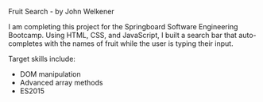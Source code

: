Fruit Search - by John Welkener

I am completing this project for the Springboard Software Engineering Bootcamp. Using HTML, CSS, and JavaScript, I built a search bar that auto-completes with the names of fruit while the user is typing their input. 

Target skills include:
 - DOM manipulation
 - Advanced array methods
 - ES2015
